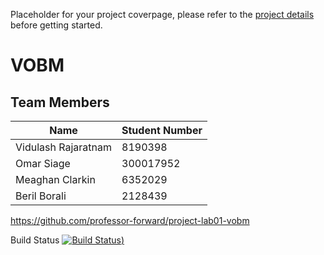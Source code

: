 

Placeholder for your project coverpage,
please refer to the [project details](/docs/project.md)
before getting started.


# VOBM

## Team Members

| Name | Student Number |
| --- | --- |
| Vidulash Rajaratnam | 8190398|
| Omar Siage | 300017952 |
| Meaghan Clarkin | 6352029 |
| Beril Borali | 2128439 |

https://github.com/professor-forward/project-lab01-vobm


Build Status [![Build
Status](https://circleci.com/gh/professor-forward/project-lab01-vobm.png?branch=f/deliverable04))](https://circleci.com/gh/professor-forward/project-lab01-vobmg)